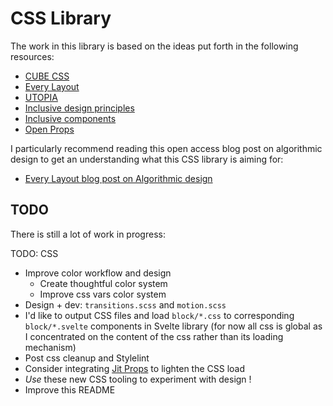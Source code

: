 # CSS Library

The work in this library is based on the ideas put forth in the following resources:

- [CUBE CSS](https://cube.fyi)
- [Every Layout](https://every-layout.dev)
- [UTOPIA](https://utopia.fyi/)
- [Inclusive design principles](https://inclusivedesignprinciples.org/)
- [Inclusive components](https://inclusive-components.design/)
- [Open Props](https://open-props.style/)

I particularly recommend reading this open access blog post on algorithmic design to get an understanding what this CSS library is aiming for:

- [Every Layout blog post on Algorithmic design](https://every-layout.dev/blog/algorithmic-design/)

## TODO

There is still a lot of work in progress:

TODO: CSS

- Improve color workflow and design
  - Create thoughtful color system
  - Improve css vars color system
- Design + dev: `transitions.scss` and `motion.scss`
- I'd like to output CSS files and load `block/*.css` to corresponding `block/*.svelte` components in Svelte library (for now all css is global as I concentrated on the content of the css rather than its loading mechanism)
- Post css cleanup and Stylelint
- Consider integrating [Jit Props](https://github.com/GoogleChromeLabs/postcss-jit-props) to lighten the CSS load
- _Use_ these new CSS tooling to experiment with design !
- Improve this README
